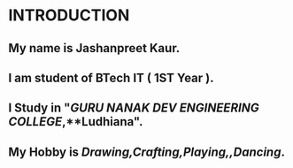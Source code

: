 # INTRODUCTION

## My name is Jashanpreet Kaur.
## I am student of BTech IT ( 1ST Year ).
 ## I Study in "***GURU NANAK DEV ENGINEERING COLLEGE***,**Ludhiana".
## My Hobby is *Drawing,Crafting,Playing,,Dancing*.





